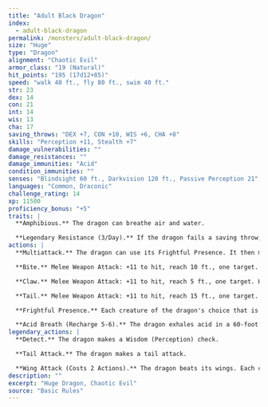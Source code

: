 ```yaml
---
title: "Adult Black Dragon"
index:
  - adult-black-dragon
permalink: /monsters/adult-black-dragon/
size: "Huge"
type: "Dragon"
alignment: "Chaotic Evil"
armor_class: "19 (Natural)"
hit_points: "195 (17d12+85)"
speed: "walk 40 ft., fly 80 ft., swim 40 ft."
str: 23
dex: 14
con: 21
int: 14
wis: 13
cha: 17
saving_throws: "DEX +7, CON +10, WIS +6, CHA +8"
skills: "Perception +11, Stealth +7"
damage_vulnerabilities: ""
damage_resistances: ""
damage_immunities: "Acid"
condition_immunities: ""
senses: "Blindsight 60 ft., Darkvision 120 ft., Passive Perception 21"
languages: "Common, Draconic"
challenge_rating: 14
xp: 11500
proficiency_bonus: "+5"
traits: |
  **Amphibious.** The dragon can breathe air and water.

  **Legendary Resistance (3/Day).** If the dragon fails a saving throw, it can choose to succeed instead.
actions: |
  **Multiattack.** The dragon can use its Frightful Presence. It then makes three attacks: one with its bite and two with its claws.

  **Bite.** Melee Weapon Attack: +11 to hit, reach 10 ft., one target. Hit: 17 (2d10 + 6) piercing damage plus 4 (1d8) acid damage.

  **Claw.** Melee Weapon Attack: +11 to hit, reach 5 ft., one target. Hit: 13 (2d6 + 6) slashing damage.

  **Tail.** Melee Weapon Attack: +11 to hit, reach 15 ft., one target. Hit: 15 (2d8 + 6) bludgeoning damage.

  **Frightful Presence.** Each creature of the dragon's choice that is within 120 feet of the dragon and aware of it must succeed on a DC 16 Wisdom saving throw or become frightened for 1 minute. A creature can repeat the saving throw at the end of each of its turns, ending the effect on itself on a success. If a creature's saving throw is successful or the effect ends for it, the creature is immune to the dragon's Frightful Presence for the next 24 hours.

  **Acid Breath (Recharge 5-6).** The dragon exhales acid in a 60-foot line that is 5 feet wide. Each creature in that line must make a DC 18 Dexterity saving throw, taking 54 (12d8) acid damage on a failed save, or half as much damage on a successful one.  
legendary_actions: |
  **Detect.** The dragon makes a Wisdom (Perception) check.

  **Tail Attack.** The dragon makes a tail attack.

  **Wing Attack (Costs 2 Actions).** The dragon beats its wings. Each creature within 10 ft. of the dragon must succeed on a DC 19 Dexterity saving throw or take 13 (2d6 + 6) bludgeoning damage and be knocked prone. The dragon can then fly up to half its flying speed.
description: ""
excerpt: "Huge Dragon, Chaotic Evil"
source: "Basic Rules"
---
```

